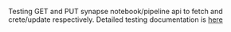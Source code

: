 Testing GET and PUT synapse notebook/pipeline api to fetch and crete/update respectively. Detailed testing documentation is [here](RESTAPI_Testing.md)

